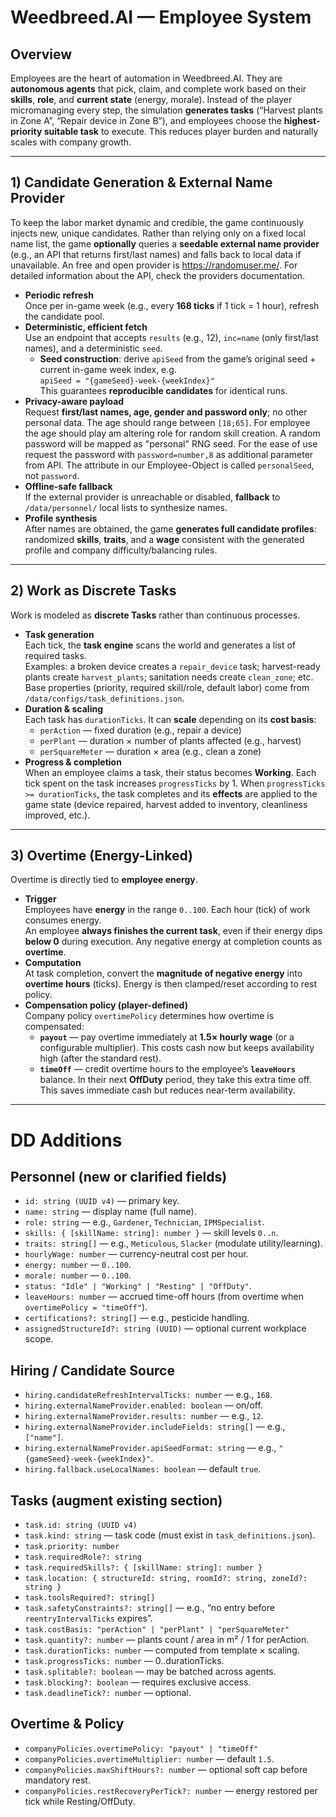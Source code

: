 # Weedbreed.AI — Employee System

## Overview

Employees are the heart of automation in Weedbreed.AI. They are **autonomous agents** that pick, claim, and complete work based on their **skills**, **role**, and **current state** (energy, morale). Instead of the player micromanaging every step, the simulation **generates tasks** (“Harvest plants in Zone A”, “Repair device in Zone B”), and employees choose the **highest-priority suitable task** to execute. This reduces player burden and naturally scales with company growth.

---
## 1) Candidate Generation & External Name Provider

To keep the labor market dynamic and credible, the game continuously injects new, unique candidates. Rather than relying only on a fixed local name list, the game **optionally** queries a **seedable external name provider** (e.g., an API that returns first/last names) and falls back to local data if unavailable. An free and open provider is https://randomuser.me/. For detailed information about the API, check the providers documentation.

- **Periodic refresh**  
    Once per in-game week (e.g., every **168 ticks** if 1 tick = 1 hour), refresh the candidate pool.
- **Deterministic, efficient fetch**  
    Use an endpoint that accepts `results` (e.g., 12), `inc=name` (only first/last names), and a deterministic `seed`.
    - **Seed construction**: derive `apiSeed` from the game’s original seed + current in-game week index, e.g.  
        `apiSeed = "{gameSeed}-week-{weekIndex}"`  
        This guarantees **reproducible candidates** for identical runs.
- **Privacy-aware payload**  
    Request **first/last names, age, gender and password only**; no other personal data. The age should range between `[18;65]`. For employee the age should play am altering role for random skill creation.
    A random password will be mapped as "personal" RNG seed. For the ease of use request the password with `password=number,8` as additional parameter from API. The attribute in our Employee-Object is called `personalSeed`, not `password`.
- **Offline-safe fallback**  
    If the external provider is unreachable or disabled, **fallback** to `/data/personnel/` local lists to synthesize names.
- **Profile synthesis**  
    After names are obtained, the game **generates full candidate profiles**:  
    randomized **skills**, **traits**, and a **wage** consistent with the generated profile and company difficulty/balancing rules.

---
## 2) Work as Discrete Tasks

Work is modeled as **discrete Tasks** rather than continuous processes.

- **Task generation**  
    Each tick, the **task engine** scans the world and generates a list of required tasks.  
    Examples: a broken device creates a `repair_device` task; harvest-ready plants create `harvest_plants`; sanitation needs create `clean_zone`; etc.  
    Base properties (priority, required skill/role, default labor) come from `/data/configs/task_definitions.json`.
- **Duration & scaling**  
    Each task has `durationTicks`. It can **scale** depending on its **cost basis**:
    - `perAction` — fixed duration (e.g., repair a device)
    - `perPlant` — duration × number of plants affected (e.g., harvest)
    - `perSquareMeter` — duration × area (e.g., clean a zone)
- **Progress & completion**  
    When an employee claims a task, their status becomes **Working**. Each tick spent on the task increases `progressTicks` by 1. When `progressTicks >= durationTicks`, the task completes and its **effects** are applied to the game state (device repaired, harvest added to inventory, cleanliness improved, etc.).

---
## 3) Overtime (Energy-Linked)

Overtime is directly tied to **employee energy**.

- **Trigger**  
    Employees have **energy** in the range `0..100`. Each hour (tick) of work consumes energy.  
    An employee **always finishes the current task**, even if their energy dips **below 0** during execution. Any negative energy at completion counts as **overtime**.
- **Computation**  
    At task completion, convert the **magnitude of negative energy** into **overtime hours** (ticks). Energy is then clamped/reset according to rest policy.
- **Compensation policy (player-defined)**  
    Company policy `overtimePolicy` determines how overtime is compensated:
    - **`payout`** — pay overtime immediately at **1.5× hourly wage** (or a configurable multiplier). This costs cash now but keeps availability high (after the standard rest).
    - **`timeOff`** — credit overtime hours to the employee’s **`leaveHours`** balance. In their next **OffDuty** period, they take this extra time off. This saves immediate cash but reduces near-term availability.

---

# DD Additions 

## Personnel (new or clarified fields)

- `id: string (UUID v4)` — primary key.
- `name: string` — display name (full name).
- `role: string` — e.g., `Gardener`, `Technician`, `IPMSpecialist`.
- `skills: { [skillName: string]: number }` — skill levels `0..n`.
- `traits: string[]` — e.g., `Meticulous`, `Slacker` (modulate utility/learning).
- `hourlyWage: number` — currency-neutral cost per hour.
- `energy: number` — `0..100`.
- `morale: number` — `0..100`.
- `status: "Idle" | "Working" | "Resting" | "OffDuty"`.
- `leaveHours: number` — accrued time-off hours (from overtime when `overtimePolicy = "timeOff"`).
- `certifications?: string[]` — e.g., pesticide handling.
- `assignedStructureId?: string (UUID)` — optional current workplace scope.
## Hiring / Candidate Source

- `hiring.candidateRefreshIntervalTicks: number` — e.g., `168`.
- `hiring.externalNameProvider.enabled: boolean` — on/off.
- `hiring.externalNameProvider.results: number` — e.g., `12`.
- `hiring.externalNameProvider.includeFields: string[]` — e.g., `["name"]`.
- `hiring.externalNameProvider.apiSeedFormat: string` — e.g., `"{gameSeed}-week-{weekIndex}"`.
- `hiring.fallback.useLocalNames: boolean` — default `true`.
## Tasks (augment existing section)

- `task.id: string (UUID v4)`
- `task.kind: string` — task code (must exist in `task_definitions.json`).
- `task.priority: number`
- `task.requiredRole?: string`
- `task.requiredSkills?: { [skillName: string]: number }`
- `task.location: { structureId: string, roomId?: string, zoneId?: string }`
- `task.toolsRequired?: string[]`
- `task.safetyConstraints?: string[]` — e.g., “no entry before `reentryIntervalTicks` expires”.
- `task.costBasis: "perAction" | "perPlant" | "perSquareMeter"`
- `task.quantity?: number` — plants count / area in m² / 1 for perAction.
- `task.durationTicks: number` — computed from template × scaling.
- `task.progressTicks: number` — 0..durationTicks.
- `task.splitable?: boolean` — may be batched across agents.
- `task.blocking?: boolean` — requires exclusive access.
- `task.deadlineTick?: number` — optional.
## Overtime & Policy

- `companyPolicies.overtimePolicy: "payout" | "timeOff"`
- `companyPolicies.overtimeMultiplier: number` — default `1.5`.
- `companyPolicies.maxShiftHours?: number` — optional soft cap before mandatory rest.
- `companyPolicies.restRecoveryPerTick?: number` — energy restored per tick while Resting/OffDuty.